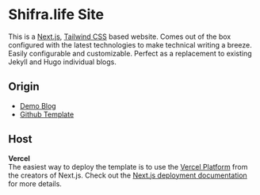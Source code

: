 

# Shifra.life Site

This is a [Next.js](https://nextjs.org/), [Tailwind CSS](https://tailwindcss.com/) based website. Comes out of the box configured with the latest technologies to make technical writing a breeze. Easily configurable and customizable. Perfect as a replacement to existing Jekyll and Hugo individual blogs.

## Origin

- [Demo Blog](https://tailwind-nextjs-starter-blog.vercel.app/)
- [Github Template](https://github.com/timlrx/tailwind-nextjs-starter-blog)

## Host

**Vercel**  
The easiest way to deploy the template is to use the [Vercel Platform](https://vercel.com) from the creators of Next.js. Check out the [Next.js deployment documentation](https://nextjs.org/docs/deployment) for more details.
